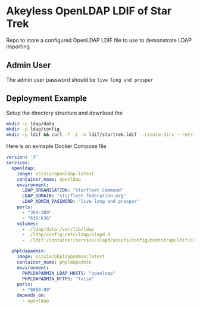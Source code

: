# Akeyless OpenLDAP LDIF of Star Trek
Repo to store a configured OpenLDAP LDIF file to use to demonstrate LDAP importing

## Admin User

The admin user password should be `live long and prosper`

## Deployment Example

Setup the directory structure and download the 

```bash
mkdir -p ldap/data
mkdir -p ldap/config
mkdir -p ldif && curl -f -L -o ldif/startrek.ldif --create-dirs --retry 3 --retry-delay 2 --retry-max-time 30 -H "Accept: application/vnd.github.raw" "https://raw.githubusercontent.com/akeyless-community/akeyless-openldap-ldif-star-trek/refs/heads/main/star-trek.ldif"
```

Here is an exmaple Docker Compose file

```yaml
version: '3'
services:
  openldap:
    image: osixia/openldap:latest
    container_name: openldap
    environment:
      LDAP_ORGANISATION: "Starfleet Command"
      LDAP_DOMAIN: "starfleet.federation.org"
      LDAP_ADMIN_PASSWORD: "live long and prosper"
    ports:
      - "389:389"
      - "636:636"
    volumes:
      - ./ldap/data:/var/lib/ldap
      - ./ldap/config:/etc/ldap/slapd.d
      - ./ldif:/container/service/slapd/assets/config/bootstrap/ldif/custom

  phpldapadmin:
    image: osixia/phpldapadmin:latest
    container_name: phpldapadmin
    environment:
      PHPLDAPADMIN_LDAP_HOSTS: "openldap"
      PHPLDAPADMIN_HTTPS: "false"
    ports:
      - "8080:80"
    depends_on:
      - openldap
```
